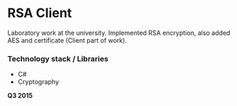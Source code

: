 # RSA Client

Laboratory work at the university. Implemented RSA encryption, also added AES and certificate (Client part of work). 

### Technology stack / Libraries
  - C#
  - Cryptography

**Q3 2015**
